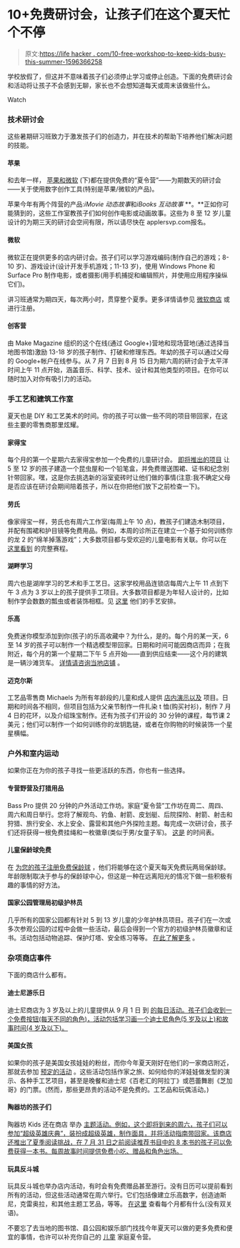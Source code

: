 # 10+免费研讨会，让孩子们在这个夏天忙个不停

> 原文:[https://life hacker . com/10-free-workshop-to-keep-kids-busy-this-summer-1596366258](https://lifehacker.com/10-free-workshops-to-keep-kids-busy-this-summer-1596366258)

学校放假了，但这并不意味着孩子们必须停止学习或停止创造。下面的免费研讨会和活动将让孩子不会感到无聊，家长也不会想知道每天或周末该做些什么。

Watch

### 技术研讨会

这些暑期研习班致力于激发孩子们的创造力，并在技术的帮助下培养他们解决问题的技能。

#### 苹果

和去年一样， [苹果和微软](http://lifehacker.com/send-your-kids-to-free-apple-or-microsoft-workshops-thi-531305391) (下)都在提供免费的“夏令营”——为期数天的研讨会——关于使用数字创作工具(特别是苹果/微软的产品)。

苹果今年有两个阵营的产品:*iMovie 动态故事*和*iBooks 互动故事* **。**正如你可能猜到的，这些工作室教孩子们如何创作电影或动画故事。这些为 8 至 12 岁儿童设计的为期三天的研讨会空间有限，所以请尽快在 applersvp.com报名。

#### 微软

微软正在提供更多的店内研讨会。孩子们可以学习游戏编码(制作自己的游戏；8-10 岁)、游戏设计(设计开发手机游戏；11-13 岁)，使用 Windows Phone 和 Surface Pro 制作电影，或者摄影(用手机捕捉和编辑照片，并使用应用程序操纵它们)。

讲习班通常为期四天，每次两小时，贯穿整个夏季。更多详情请参见 [微软商店](http://content.microsoftstore.com/summercamps) 或进行注册。

#### 创客营

由 Make Magazine 组织的这个在线(通过 Google+)营地和现场营地(通过选择当地图书馆)激励 13-18 岁的孩子制作、打破和修理东西。年幼的孩子可以通过父母的 Google+帐户在线参与。从 7 月 7 日到 8 月 15 日为期六周的研讨会于太平洋时间上午 11 点开始，涵盖音乐、科学、技术、设计和其他类型的项目。在你可以随时加入对你有吸引力的活动。

### 手工艺和建筑工作室

夏天也是 DIY 和工艺美术的时间。你的孩子可以做一些不同的项目带回家，在这些主要的零售商那里炫耀。

#### 家得宝

每个月的第一个星期六去家得宝参加一个免费的儿童研讨会。 [即将推出的项目](http://workshops.homedepot.com/workshops/kids-workshops) 让 5 至 12 岁的孩子建造一个昆虫屋和一个铅笔盒，并免费赠送围裙、证书和纪念别针带回家。嘿，这是你去挑选新的浴室瓷砖时让他们做的事情(注意:我不确定父母是否应该在研讨会期间陪着孩子，所以在你把他们放下之前检查一下)。

#### 劳氏

像家得宝一样，劳氏也有周六工作室(每周上午 10 点)，教孩子们建造木制项目，并配有围裙和护目镜等免费用品。例如，本周的诊所正在建立一个基于如何训练你的龙 2 的“绵羊掉落游戏”；大多数项目都与受欢迎的儿童电影有关联。你可以在 [这里看到](http://www.lowesbuildandgrow.com/pages/fullschedule.aspx) 的完整赛程。

#### 湖畔学习

周六也是湖岸学习的艺术和手工艺日。这家学校用品连锁店每周六上午 11 点到下午 3 点为 3 岁以上的孩子提供手工项目。大多数项目都是为年轻人设计的，比如制作学会数数的瓢虫或者装饰相框。见 [这里](http://www.lakeshorelearning.com/general_content/store_locations/storeCrafts.jsp?f=m) 他们的手艺安排。

#### 乐高

免费迷你模型添加到你(孩子)的乐高收藏中？为什么，是的。每个月的某一天，6 至 14 岁的孩子可以制作一个精选模型带回家。日期和时间可能因商店而异；在我附近，每个月的第一个星期二下午 5 点开始——直到供应结束——这个月的建筑是一辆沙滩货车。 [详情请咨询当地店铺](http://stores.lego.com/en-us/stores) 。

#### 迈克尔斯

工艺品零售商 Michaels 为所有年龄段的儿童和成人提供 [店内演示以及](http://www.michaels.com/events/ca-events.html) 项目。日期和时间各不相同，但项目包括为父亲节制作一件扎染 t 恤(购买衬衫)，制作 7 月 4 日的花环，以及介绍珠宝制作。还有为孩子们开设的 30 分钟的课程，每节课 2 美元；他们可以制作一个如何训练你的龙钥匙链，或者在你购物的时候装饰一个星星横幅。

### 户外和室内运动

如果你正在为你的孩子寻找一些更活跃的东西，你也有一些选择。

#### 专营野营及打猎用品

Bass Pro 提供 20 分钟的户外活动工作坊。家庭“夏令营”工作坊在周二、周四、周六和周日举行。您将了解观鸟、钓鱼、射箭、皮划艇、后院探险、射箭、射击和狩猎、旅行安全、水上安全、露营和其他户外探险主题。每完成一次研讨会，孩子们还将获得一根免费挂绳和一枚徽章(类似于男/女童子军)。 [这是](http://www.basspro.com/webapp/wcs/stores/servlet/CFPageC?storeId=10151&catalogId=10051&appID=86326&template=workshops.cfm) 的时间表。

#### 儿童保龄球免费

在 [为您的孩子注册免费保龄球](http://www.kidsbowlfree.com/) ，他们将能够在这个夏天每天免费玩两局保龄球。年龄限制取决于参与的保龄球中心，但这是一种在远离阳光的情况下做一些积极有趣的事情的好方法。

#### 国家公园管理局初级护林员

几乎所有的国家公园都有针对 5 到 13 岁儿童的少年护林员项目。孩子们在一次或多次参观公园的过程中会做一些活动，最后会得到一个官方的初级护林员徽章和证书。活动包括动物追踪、保护灯塔、安全练习等等。 [在此了解更多](http://www.nps.gov/kids/jrRangers.cfm) 。

### 杂项商店事件

下面的商店什么都有。

#### 迪士尼游乐日

迪士尼商店为 3 岁及以上的儿童提供从 9 月 1 日 到 [的每日活动。孩子们会收到一个免费按钮(每天不同的角色)，活动包括学习画一个迪士尼角色(5 岁及以上)和故事时间(4 岁及以下)。](http://www.disneystore.com/summer-play-days/mn/1012902/)

#### 美国女孩

如果你的孩子是美国女孩娃娃的粉丝，而你今年夏天刚好在他们的一家商店附近，那就去参加 [预定的活动](http://www.americangirl.com/stores/events_index.php) 。这些活动包括作家之旅、如何给你的洋娃娃做发型的演示、各种手工艺项目，甚至是晚餐和迪士尼《百老汇的阿拉丁》或芭蕾舞剧《芝加哥》的门票。(然而，那些更昂贵的活动不是免费的。工艺品和玩偶活动。)

#### 陶器坊的孩子们

陶器坊 Kids 还在商店 举办 [主题活动。例如，这个即将到来的周六，孩子们可以参加“超级英雄庆典”，装扮成超级英雄，制作面具，并将活动指南带回家。该商店还推出了夏季阅读挑战，在 7 月 31 日之前阅读推荐书目中的 8 本书的孩子可以免费获得一本书。每周故事时间提供免费小吃、赠品和角色出场。](http://www.potterybarnkids.com/customer-service/store-events.html)

#### 玩具反斗城

玩具反斗城也举办店内活动，有时会有免费赠品甚至游行。没有日历可以提前看到所有的活动，但这些活动通常在周六举行。它们包括像建立乐高数字，创造迪斯尼，克雷奥拉，和其他主题工艺品，等等。 [在这里](http://www.toysrus.com/shop/?categoryId=4311963) 查看每个月都有什么(没有双关语)。

不要忘了去当地的图书馆、县公园和娱乐部门找找今年夏天可以做的更多免费和便宜的事情，也许可以补充你自己的 [儿童](https://lifehacker.com/save-money-with-a-summer-camp-at-home-for-your-kids-1588044792) 家庭夏令营。
